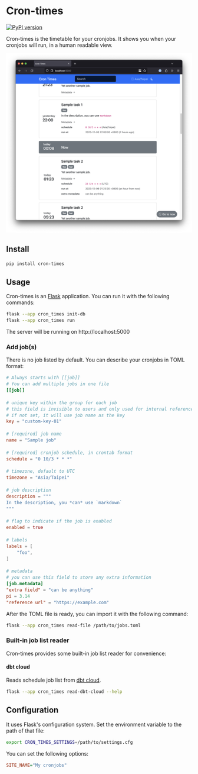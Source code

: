 # Cron-times

[![PyPI version](https://img.shields.io/pypi/v/cron-times)](https://pypi.org/project/cron-times/)

Cron-times is the timetable for your cronjobs. It shows you when your cronjobs will run, in a human readable view.

![screenshot](./screenshot.png)


## Install

```bash
pip install cron-times
```

## Usage

Cron-times is an [Flask] application. You can run it with the following commands:

```bash
flask --app cron_times init-db
flask --app cron_times run
```

The server will be running on http://localhost:5000

[Flask]: https://flask.palletsprojects.com/en/3.0.x/

### Add job(s)

There is no job listed by default.
You can describe your cronjobs in TOML format:

```toml
# Always starts with [[job]]
# You can add multiple jobs in one file
[[job]]

# unique key within the group for each job
# this field is invisible to users and only used for internal reference
# if not set, it will use job name as the key
key = "custom-key-01"

# [required] job name
name = "Sample job"

# [required] cronjob schedule, in crontab format
schedule = "0 10/3 * * *"

# timezone, default to UTC
timezone = "Asia/Taipei"

# job description
description = """
In the description, you *can* use `markdown`
"""

# flag to indicate if the job is enabled
enabled = true

# labels
labels = [
    "foo",
]

# metadata
# you can use this field to store any extra information
[job.metadata]
"extra field" = "can be anything"
pi = 3.14
"reference url" = "https://example.com"
```

After the TOML file is ready, you can import it with the following command:

```bash
flask --app cron_times read-file /path/to/jobs.toml
```

### Built-in job list reader

Cron-times provides some built-in job list reader for convenience:

#### dbt cloud

Reads schedule job list from [dbt cloud].

```bash
flask --app cron_times read-dbt-cloud --help
```

[dbt cloud]: https://docs.getdbt.com/docs/cloud/about-cloud/dbt-cloud-features

## Configuration

It uses Flask's configuration system. Set the environment variable to the path of that file:

```bash
export CRON_TIMES_SETTINGS=/path/to/settings.cfg
```

You can set the following options:

```cfg
SITE_NAME="My cronjobs"
```
